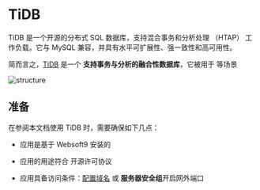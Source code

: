 # TiDB

TiDB 是一个开源的分布式 SQL 数据库，支持混合事务和分析处理 （HTAP） 工作负载。它与 MySQL 兼容，并具有水平可扩展性、强一致性和高可用性。

简而言之，[TiDB](https://github.com/pingcap/tidb) 是一个 **支持事务与分析的融合性数据库**，它被用于  等场景


![structure](https://libs.websoft9.com/Websoft9/DocsPicture/zh/tidb/tidb-gui-websoft9.png)


## 准备

在参阅本文档使用 TiDB 时，需要确保如下几点：

- 应用是基于 Websoft9 安装的

- 应用的用途符合 [](https://some_license_url) 开源许可协议

- 应用具备访问条件：[配置域名](./guide/appsetdomain) 或 **服务器安全组**开启网外端口
